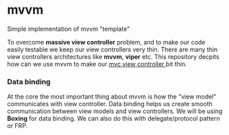 # mvvm
Simple implementation of mvvm "template"

To overcome <b>massive view controller</b> problem, and to make our code easily testable we keep our view controllers very thin. There are many thin view controllers architectures like <b>mvvm</b>, <b>viper</b> etc. This repository decpits how can we use mvvm to make our <a href="https://github.com/axadhayat/mvc/blob/main/mvc/ViewController.swift"> mvc view controller </a> bit thin.

<h3> Data binding </h3> 
At the core the most important thing about mvvm is how the "view model" communicates with view controller. Data binding helps us create smooth communication between view models and view controllers. We will be using <b>Boxing</b> for data binding. We can also do this with delegate/protocol pattern or FRP.
